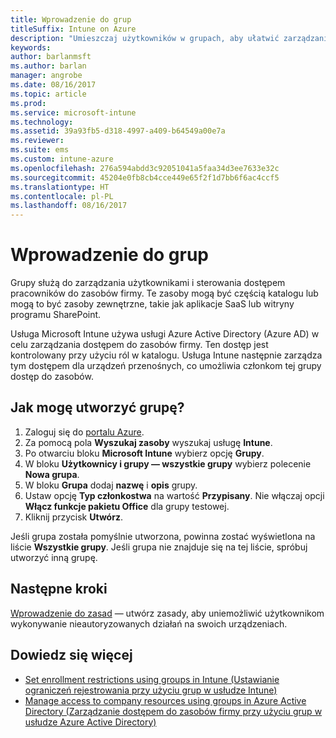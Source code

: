 ```yaml
---
title: Wprowadzenie do grup
titleSuffix: Intune on Azure
description: "Umieszczaj użytkowników w grupach, aby ułatwić zarządzanie zasadami i aplikacjami, do których mogą uzyskiwać dostęp."
keywords: 
author: barlanmsft
ms.author: barlan
manager: angrobe
ms.date: 08/16/2017
ms.topic: article
ms.prod: 
ms.service: microsoft-intune
ms.technology: 
ms.assetid: 39a93fb5-d318-4997-a409-b64549a00e7a
ms.reviewer: 
ms.suite: ems
ms.custom: intune-azure
ms.openlocfilehash: 276a594abdd3c92051041a5faa34d3ee7633e32c
ms.sourcegitcommit: 45204e0fb8cb4cce449e65f2f1d7bb6f6ac4ccf5
ms.translationtype: HT
ms.contentlocale: pl-PL
ms.lasthandoff: 08/16/2017
---
```

# <a name="get-started-with-groups"></a>Wprowadzenie do grup

Grupy służą do zarządzania użytkownikami i sterowania dostępem pracowników do zasobów firmy. Te zasoby mogą być częścią katalogu lub mogą to być zasoby zewnętrzne, takie jak aplikacje SaaS lub witryny programu SharePoint.

Usługa Microsoft Intune używa usługi Azure Active Directory (Azure AD) w celu zarządzania dostępem do zasobów firmy. Ten dostęp jest kontrolowany przy użyciu ról w katalogu. Usługa Intune następnie zarządza tym dostępem dla urządzeń przenośnych, co umożliwia członkom tej grupy dostęp do zasobów.

## <a name="how-do-i-create-a-group"></a>Jak mogę utworzyć grupę?

1. Zaloguj się do [portalu Azure](https://portal.azure.com).
2. Za pomocą pola **Wyszukaj zasoby** wyszukaj usługę **Intune**.
3. Po otwarciu bloku **Microsoft Intune** wybierz opcję **Grupy**.
4. W bloku **Użytkownicy i grupy — wszystkie grupy** wybierz polecenie **Nowa grupa**.
5. W bloku **Grupa** dodaj **nazwę** i **opis** grupy.
6. Ustaw opcję **Typ członkostwa** na wartość **Przypisany**. Nie włączaj opcji **Włącz funkcje pakietu Office** dla grupy testowej.
7. Kliknij przycisk **Utwórz**.

Jeśli grupa została pomyślnie utworzona, powinna zostać wyświetlona na liście **Wszystkie grupy**. Jeśli grupa nie znajduje się na tej liście, spróbuj utworzyć inną grupę.

## <a name="next-steps"></a>Następne kroki

[Wprowadzenie do zasad](get-started-policies.md) — utwórz zasady, aby uniemożliwić użytkownikom wykonywanie nieautoryzowanych działań na swoich urządzeniach.

## <a name="learn-more"></a>Dowiedz się więcej

* [Set enrollment restrictions using groups in Intune (Ustawianie ograniczeń rejestrowania przy użyciu grup w usłudze Intune)](groups-add.md)
* [Manage access to company resources using groups in Azure Active Directory (Zarządzanie dostępem do zasobów firmy przy użyciu grup w usłudze Azure Active Directory)](https://docs.microsoft.com/azure/active-directory/active-directory-manage-groups)

